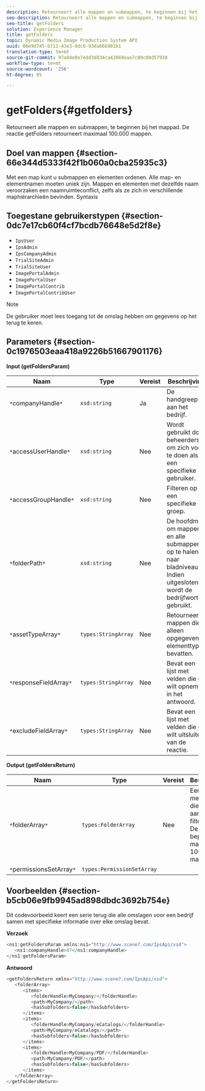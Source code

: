 ```yaml
---
description: Retourneert alle mappen en submappen, te beginnen bij het mappad. De reactie getFolders retourneert maximaal 100.000 mappen.
seo-description: Retourneert alle mappen en submappen, te beginnen bij het mappad. De reactie getFolders retourneert maximaal 100.000 mappen.
seo-title: getFolders
solution: Experience Manager
title: getFolders
topic: Dynamic Media Image Production System API
uuid: 06e9d745-b711-43e3-8dc6-93da66b981b1
translation-type: tm+mt
source-git-commit: 97a84e8e7edd3d834ca42069eae7c09c00d57938
workflow-type: tm+mt
source-wordcount: '256'
ht-degree: 0%

---
```



# getFolders{#getfolders}

Retourneert alle mappen en submappen, te beginnen bij het mappad. De reactie getFolders retourneert maximaal 100.000 mappen.

## Doel van mappen {#section-66e344d5333f42f1b060a0cba25935c3}

Met een map kunt u submappen en elementen ordenen. Alle map- en elementnamen moeten uniek zijn. Mappen en elementen met dezelfde naam veroorzaken een naamruimteconflict, zelfs als ze zich in verschillende maphiërarchieën bevinden.
Syntaxis

## Toegestane gebruikerstypen {#section-0dc7e17cb60f4cf7bcdb76648e5d2f8e}

* `IpsUser`
* `IpsAdmin`
* `IpsCompanyAdmin`
* `TrialSiteAdmin`
* `TrialSiteUser`
* `ImagePortalAdmin`
* `ImagePortalUser`
* `ImagePortalContrib`
* `ImagePortalContribUser`

>[!NOTE]
>
>De gebruiker moet lees toegang tot de omslag hebben om gegevens op het terug te keren.

## Parameters {#section-0c1976503eaa418a9226b51667901176}

**Input (getFoldersParam)**

| Naam | Type | Vereist | Beschrijving |
|---|---|---|---|
| `*`companyHandle`*` | `xsd:string` | Ja | De handgreep aan het bedrijf. |
| `*`accessUserHandle`*` | `xsd:string` | Nee | Wordt gebruikt door beheerders om zich voor te doen als een specifieke gebruiker. |
| `*`accessGroupHandle`*` | `xsd:string` | Nee | Filteren op een specifieke groep. |
| `*`folderPath`*` | `xsd:string` | Nee | De hoofdmap om mappen en alle submappen op te halen naar bladniveau. Indien uitgesloten, wordt de bedrijfwortel gebruikt. |
| `*`assetTypeArray`*` | `types:StringArray` | Nee | Retourneert mappen die alleen opgegeven elementtypen bevatten. |
| `*`responseFieldArray`*` | `types:StringArray` | Nee | Bevat een lijst met velden die u wilt opnemen in het antwoord. |
| `*`excludeFieldArray`*` | `types:StringArray` | Nee | Bevat een lijst met velden die u wilt uitsluiten van de reactie. |

**Output (getFoldersReturn)**

| Naam | Type | Vereist | Beschrijving |
|---|---|---|---|
| `*`folderArray`*` | `types:FolderArray` | Nee | Een array met mappen die voldoen aan de filtercriteria. De reactie is beperkt tot maximaal 100.000 mappen. |
| `*`permissionsSetArray`*` | `types:PermissionSetArray` |  |  |

## Voorbeelden {#section-b5cb06e9fb9945ad898dbdc3692b754e}

Dit codevoorbeeld keert een serie terug die alle omslagen voor een bedrijf samen met specifieke informatie over elke omslag bevat.

**Verzoek**

```java
<ns1:getFoldersParam xmlns:ns1="http://www.scene7.com/IpsApi/xsd">
   <ns1:companyHandle>47</ns1:companyHandle>
</ns1:getFoldersParam>
```

**Antwoord**

```java
<getFoldersReturn xmlns="http://www.scene7.com/IpsApi/xsd">
   <folderArray>
      <items>
         <folderHandle>MyCompany/</folderHandle>
         <path>MyCompany/</path>
         <hasSubfolders>false</hasSubfolders>
      </items>
      <items>
         <folderHandle>MyCompany/eCatalogs/</folderHandle>
         <path>MyCompany/eCatalogs/</path>
         <hasSubfolders>false</hasSubfolders>
      </items>
      <items>
         <folderHandle>MyCompany/PDF/</folderHandle>
         <path>MyCompany/PDF/</path>
         <hasSubfolders>false</hasSubfolders>
      </items>
   </folderArray>
</getFoldersReturn>
```

